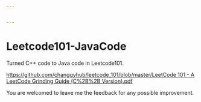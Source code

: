 ```yaml
---


---
```


<h1 id="leetcode101-javacode">Leetcode101-JavaCode</h1>
<p>Turned C++ code to Java code in Leetcode101.</p>
<p><a href="https://github.com/changgyhub/leetcode_101/blob/master/LeetCode%20101%20-%20A%20LeetCode%20Grinding%20Guide%20(C%2B%2B%20Version).pdf">https://github.com/changgyhub/leetcode_101/blob/master/LeetCode 101 - A LeetCode Grinding Guide (C%2B%2B Version).pdf</a></p>
<p>You are welcomed to leave me the feedback for any possible improvement.</p>

